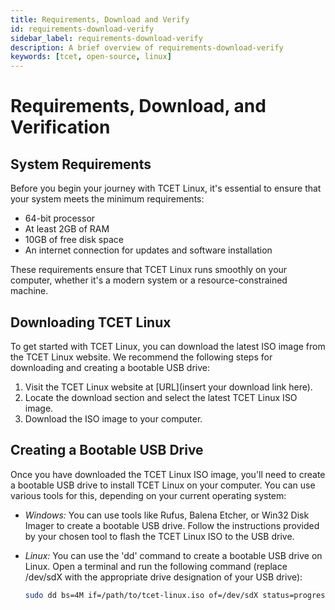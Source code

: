 ```yaml
---
title: Requirements, Download and Verify
id: requirements-download-verify
sidebar_label: requirements-download-verify
description: A brief overview of requirements-download-verify
keywords: [tcet, open-source, linux]
---
```


# Requirements, Download, and Verification

## System Requirements

Before you begin your journey with TCET Linux, it's essential to ensure that your system meets the minimum requirements:

- 64-bit processor
- At least 2GB of RAM
- 10GB of free disk space
- An internet connection for updates and software installation

These requirements ensure that TCET Linux runs smoothly on your computer, whether it's a modern system or a resource-constrained machine.

## Downloading TCET Linux

To get started with TCET Linux, you can download the latest ISO image from the TCET Linux website. We recommend the following steps for downloading and creating a bootable USB drive:

1. Visit the TCET Linux website at [URL](insert your download link here).
2. Locate the download section and select the latest TCET Linux ISO image.
3. Download the ISO image to your computer.

## Creating a Bootable USB Drive

Once you have downloaded the TCET Linux ISO image, you'll need to create a bootable USB drive to install TCET Linux on your computer. You can use various tools for this, depending on your current operating system:

- *Windows:* You can use tools like Rufus, Balena Etcher, or Win32 Disk Imager to create a bootable USB drive. Follow the instructions provided by your chosen tool to flash the TCET Linux ISO to the USB drive.

- *Linux:* You can use the 'dd' command to create a bootable USB drive on Linux. Open a terminal and run the following command (replace /dev/sdX with the appropriate drive designation of your USB drive):
  
  ```bash
  sudo dd bs=4M if=/path/to/tcet-linux.iso of=/dev/sdX status=progress